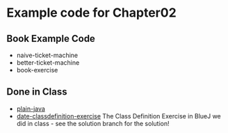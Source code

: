 # Example code for Chapter02

## Book Example Code

* naive-ticket-machine
* better-ticket-machine
* book-exercise

## Done in Class

* [plain-java](plain-java/)
* [date-classdefinition-exercise](date-classdefinition-exercise)
  The Class Definition Exercise in BlueJ we did in class -
  see the solution branch for the solution!
